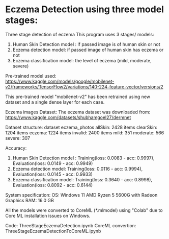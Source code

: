 # Eczema Detection using three model stages:
Three stage detection of eczema
This program uses 3 stages/ models:
1. Human Skin Detection model : if passed image is of human skin or not
2. Eczema detection model: if passed image of human skin has eczema or not
3. Eczema classification model: the level of eczema (mild, moderate, severe)

Pre-trained model used: https://www.kaggle.com/models/google/mobilenet-v2/frameworks/TensorFlow2/variations/140-224-feature-vector/versions/2

This pre-trained model "mobilenet-v2" has been retrained using new dataset and a single dense layer for each case.


Eczema images Dataset:
The eczema dataset was downloaded from: https://www.kaggle.com/datasets/shubhamgoel27/dermnet

Dataset structure:
dataset
  eczema_photos
    allSkin: 2428 items
    clearSkin: 1204 items
    eczema: 1224 items
    invalid: 2400 items
    mild: 351
    moderate: 566
    severe: 307

Accuracy:
1. Human Skin Detection model : Training(loss: 0.0083 - acc: 0.9997), Evaluation(loss: 0.0149 - acc: 0.9949)
2. Eczema detection model: Training(loss: 0.0116 - acc: 0.9994), Evaluation(loss: 0.0145 - acc: 0.9933)
3. Eczema classification model: Training(loss: 0.3640 - acc: 0.8998), Evaluation(loss: 0.8092 - acc: 0.6144)

System specification:
OS: Windows 11
AMD Ryzen 5 5600G with Radeon Graphics
RAM: 16.0 GB

All the models were converted to CoreML (*.mlmodel) using "Colab" due to Core ML installation issues on Windows.

Code: ThreeStageEczemaDetection.ipynb
CoreML convertion: ThreeStageEczemaDetectionToCoreML.ipynb
